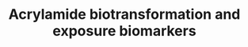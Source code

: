 ---
annotations:
- id: CL:1000497
  parent: animal cell
  type: Cell Type Ontology
  value: kidney cell
- id: CL:0000182
  parent: native cell
  type: Cell Type Ontology
  value: hepatocyte
- id: PW:0000002
  parent: classic metabolic pathway
  type: Pathway Ontology
  value: classic metabolic pathway
- id: PW:0000377
  parent: regulatory pathway
  type: Pathway Ontology
  value: glutathione conjugates processing - the mercapturic acid pathway
- id: PW:0000375
  parent: regulatory pathway
  type: Pathway Ontology
  value: phase I biotransformation pathway via cytochrome P450
authors:
- AlexanderPico
- Egonw
- Eweitz
description: Acrylamide (AA) is absorbed from the gastrointestinal tract and is converted
  to toxic glycidamide (GA) by cytochrome P450 2E1. Both AA and GA are coupled with
  glutathione (GSH) in the liver to form conjugates that are metabolized in the kidney
  and urinary tract to form modified merbapturic acids (AAMA and GAMA) that serve
  as biomarkers for AA in urine. Meanwhile, haemoglobin adducts are formed in the
  blood, including AA-Valine and GA-Valine. Genotoxic and carcinogenic activity is
  mediated by GA and the formation of DNA adducts with guanine and adenosine.
last-edited: 2021-05-22
ndex: fd57d218-8b69-11eb-9e72-0ac135e8bacf
organisms:
- Homo sapiens
redirect_from:
- /index.php/Pathway:WP4233
- /instance/WP4233
- /instance/WP4233_r117644
revision: r117644
schema-jsonld:
- '@context': https://schema.org/
  '@id': https://wikipathways.github.io/pathways/WP4233.html
  '@type': Dataset
  creator:
    '@type': Organization
    name: WikiPathways
  description: Acrylamide (AA) is absorbed from the gastrointestinal tract and is
    converted to toxic glycidamide (GA) by cytochrome P450 2E1. Both AA and GA are
    coupled with glutathione (GSH) in the liver to form conjugates that are metabolized
    in the kidney and urinary tract to form modified merbapturic acids (AAMA and GAMA)
    that serve as biomarkers for AA in urine. Meanwhile, haemoglobin adducts are formed
    in the blood, including AA-Valine and GA-Valine. Genotoxic and carcinogenic activity
    is mediated by GA and the formation of DNA adducts with guanine and adenosine.
  keywords:
  - AA-Val
  - AAMA
  - Acrylamide (AA)
  - CYP2E1
  - GA-Val
  - GAMA
  - Glutathione
  - Glycidamide (GA)
  - Valine
  license: CC0
  name: Acrylamide biotransformation and exposure biomarkers
seo: CreativeWork
title: Acrylamide biotransformation and exposure biomarkers
wpid: WP4233
---